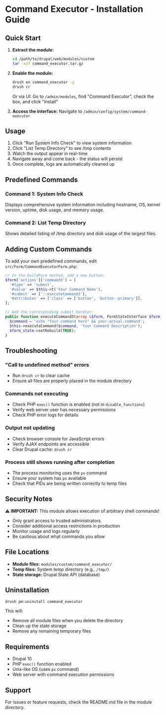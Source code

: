 # Command Executor - Installation Guide

## Quick Start

1. **Extract the module:**
   ```bash
   cd /path/to/drupal/web/modules/custom
   tar -xzf command_executor.tar.gz
   ```

2. **Enable the module:**
   ```bash
   drush en command_executor -y
   drush cr
   ```
   
   Or via UI: Go to `/admin/modules`, find "Command Executor", check the box, and click "Install"

3. **Access the interface:**
   Navigate to `/admin/config/system/command-executor`

## Usage

1. Click "Run System Info Check" to view system information
2. Click "List Temp Directory" to see /tmp contents
3. Watch the output appear in real-time
4. Navigate away and come back - the status will persist
5. Once complete, logs are automatically cleaned up

## Predefined Commands

### Command 1: System Info Check
Displays comprehensive system information including hostname, OS, kernel version, uptime, disk usage, and memory usage.

### Command 2: List Temp Directory
Shows detailed listing of /tmp directory and disk usage of the largest files.

## Adding Custom Commands

To add your own predefined commands, edit `src/Form/CommandExecutorForm.php`:

```php
// In the buildForm method, add a new button:
$form['actions']['command3'] = [
  '#type' => 'submit',
  '#value' => $this->t('Your Command Name'),
  '#submit' => ['::executeCommand3'],
  '#attributes' => ['class' => ['button', 'button--primary']],
];

// Add the corresponding submit handler:
public function executeCommand3(array &$form, FormStateInterface $form_state) {
  $command = 'echo "Your command here" && your-actual-command';
  $this->executeCommand($command, 'Your Command Description');
  $form_state->setRebuild(TRUE);
}
```

## Troubleshooting

### "Call to undefined method" errors
- Run `drush cr` to clear cache
- Ensure all files are properly placed in the module directory

### Commands not executing
- Check PHP `exec()` function is enabled (not in `disable_functions`)
- Verify web server user has necessary permissions
- Check PHP error logs for details

### Output not updating
- Check browser console for JavaScript errors
- Verify AJAX endpoints are accessible
- Clear Drupal cache: `drush cr`

### Process still shows running after completion
- The process monitoring uses the `ps` command
- Ensure your system has `ps` available
- Check that PIDs are being written correctly to temp files

## Security Notes

⚠️ **IMPORTANT:** This module allows execution of arbitrary shell commands!

- Only grant access to trusted administrators
- Consider additional access restrictions in production
- Monitor usage and logs regularly
- Be cautious about what commands you allow

## File Locations

- **Module files:** `modules/custom/command_executor/`
- **Temp files:** System temp directory (e.g., `/tmp/`)
- **State storage:** Drupal State API (database)

## Uninstallation

```bash
drush pm:uninstall command_executor
```

This will:
- Remove all module files when you delete the directory
- Clean up the state storage
- Remove any remaining temporary files

## Requirements

- Drupal 10
- PHP `exec()` function enabled
- Unix-like OS (uses `ps` command)
- Web server with command execution permissions

## Support

For issues or feature requests, check the README.md file in the module directory.
